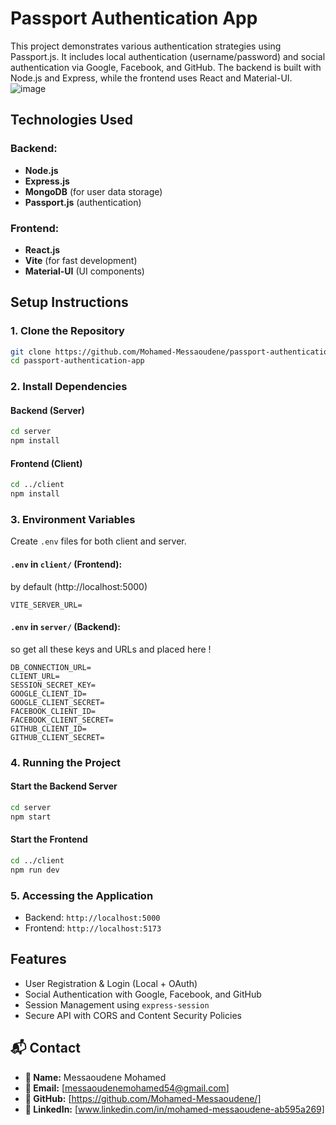# Passport Authentication App

This project demonstrates various authentication strategies using Passport.js. It includes local authentication (username/password) and social authentication via Google, Facebook, and GitHub. The backend is built with Node.js and Express, while the frontend uses React and Material-UI.
![image](https://github.com/user-attachments/assets/524b017a-db4a-4617-9d07-3a79060e6072)

## Technologies Used

### Backend:
- **Node.js**
- **Express.js**
- **MongoDB** (for user data storage)
- **Passport.js** (authentication)

### Frontend:
- **React.js**
- **Vite** (for fast development)
- **Material-UI** (UI components)

## Setup Instructions

### 1. Clone the Repository
```sh
git clone https://github.com/Mohamed-Messaoudene/passport-authentication-app.git
cd passport-authentication-app
```

### 2. Install Dependencies
#### Backend (Server)
```sh
cd server
npm install
```
#### Frontend (Client)
```sh
cd ../client
npm install
```

### 3. Environment Variables

Create `.env` files for both client and server.

#### `.env` in `client/` (Frontend):
by default (http://localhost:5000)
```
VITE_SERVER_URL=
```

#### `.env` in `server/` (Backend):
so get all these keys and URLs and placed here !
```
DB_CONNECTION_URL=
CLIENT_URL=
SESSION_SECRET_KEY=
GOOGLE_CLIENT_ID=
GOOGLE_CLIENT_SECRET=
FACEBOOK_CLIENT_ID=
FACEBOOK_CLIENT_SECRET=
GITHUB_CLIENT_ID=
GITHUB_CLIENT_SECRET=
```

### 4. Running the Project
#### Start the Backend Server
```sh
cd server
npm start
```

#### Start the Frontend
```sh
cd ../client
npm run dev
```

### 5. Accessing the Application
- Backend: `http://localhost:5000`
- Frontend: `http://localhost:5173`

## Features
- User Registration & Login (Local + OAuth)
- Social Authentication with Google, Facebook, and GitHub
- Session Management using `express-session`
- Secure API with CORS and Content Security Policies
## 📬 Contact  

- **👤 Name:** Messaoudene Mohamed
- **📧 Email:** [messaoudenemohamed54@gmail.com]  
- **🔗 GitHub:** [https://github.com/Mohamed-Messaoudene/]
- **🔗 LinkedIn:** [www.linkedin.com/in/mohamed-messaoudene-ab595a269]  


